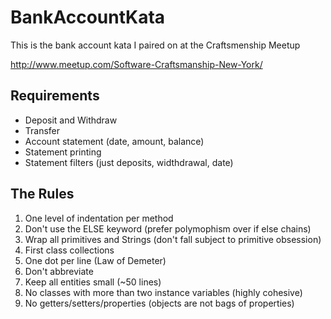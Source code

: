 # BankAccountKata

This is the bank account kata I paired on at the Craftsmenship Meetup 

http://www.meetup.com/Software-Craftsmanship-New-York/

## Requirements

- Deposit and Withdraw
- Transfer
- Account statement (date, amount, balance)
- Statement printing
- Statement filters (just deposits, widthdrawal, date)

## The Rules
1. One level of indentation per method
2. Don't use the ELSE keyword (prefer polymophism over if else chains)
3. Wrap all primitives and Strings (don't fall subject to primitive obsession)
4. First class collections 
5. One dot per line (Law of Demeter)
6. Don't abbreviate 
7. Keep all entities small (~50 lines)
8. No classes with more than two instance variables (highly cohesive)
9. No getters/setters/properties (objects are not bags of properties)
